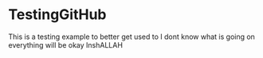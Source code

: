 # TestingGitHub
This is a testing example to better get used to  I dont know what is going on
everything will be okay InshALLAH

